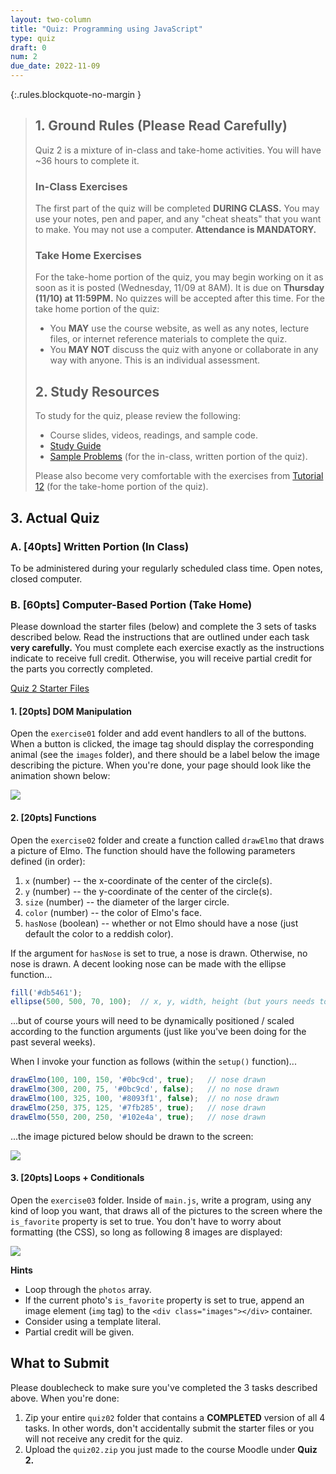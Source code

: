 ```yaml
---
layout: two-column
title: "Quiz: Programming using JavaScript"
type: quiz
draft: 0
num: 2
due_date: 2022-11-09
---
```


<style>
    .warning {
        border-left: solid 5px #990000;
        background-color: #99000033;
    }
    .warning p {
        color: #990000 !important;
    }

    .rules {
        border-left: solid 5px #4298B5;
        padding-left: 15px;
    }

    img.medium {
        max-width: 550px;
    }

</style>

{:.rules.blockquote-no-margin }
> ## 1. Ground Rules (Please Read Carefully)
> Quiz 2 is a mixture of in-class and take-home activities. You will have ~36 hours to complete it. 
> 
> ### In-Class Exercises
> The first part of the quiz will be completed **DURING CLASS.** You may use your notes, pen and paper, and any "cheat sheats" that you want to make. You may not use a computer. **Attendance is MANDATORY.**
> 
> ### Take Home Exercises
> For the take-home portion of the quiz, you may begin working on it as soon as it is posted (Wednesday, 11/09 at 8AM). It is due on **Thursday (11/10) at 11:59PM.** No quizzes will be accepted after this time.  For the take home portion of the quiz:
> * You **MAY** use the course website, as well as any notes, lecture files, or internet reference materials to complete the quiz.
> * You **MAY NOT** discuss the quiz with anyone or collaborate in any way with anyone. This is an individual assessment.
> 
> ## 2. Study Resources
> To study for the quiz, please review the following:
> * Course slides, videos, readings, and sample code.
> * <a href="https://docs.google.com/document/d/1mXB25SyI29fQJAZzvKZthITJbmSjcBAqJTPrSUo-ZOo/edit?usp=sharing" target="_blank">Study Guide</a>
> * <a href="https://docs.google.com/document/d/1m2GEY24tFEKS-dF_-RdwV9KygkTGIr1gV7zVlabpjG4/edit?usp=sharing" target="_blank">Sample Problems</a> (for the in-class, written portion of the quiz).
> 
> Please also become very comfortable with the exercises from [Tutorial 12](../assignments/tutorial12) (for the take-home portion of the quiz).

## 3. Actual Quiz

### A. [40pts] Written Portion (In Class) 
To be administered during your regularly scheduled class time. Open notes, closed computer.

### B. [60pts] Computer-Based Portion (Take Home)
Please download the starter files (below) and complete the 3 sets of tasks described below. Read the instructions that are outlined under each task **very carefully.** You must complete each exercise exactly as the instructions indicate to receive full credit. Otherwise, you will receive partial credit for the parts you correctly completed.

<a href="/fall2022/course-files/quizzes/quiz02.zip" class="nu-button">Quiz 2 Starter Files <i class="fas fa-download"></i></a>

#### 1. [20pts] DOM Manipulation 
Open the `exercise01` folder and add event handlers to all of the buttons. When a button is clicked, the image tag should display the corresponding animal (see the `images` folder), and there should be a label below the image describing the picture. When you're done, your page should look like the animation shown below:

<img class="medium frame" src="/fall2022/assets/images/quizzes/quiz02/animals.gif" />

#### 2. [20pts] Functions
Open the `exercise02` folder and create a function called `drawElmo` that draws a picture of Elmo. The function should have the following parameters defined (in order):
1. `x` (number) -- the x-coordinate of the center of the circle(s).
2. `y` (number) -- the y-coordinate of the center of the circle(s).
3. `size` (number) -- the diameter of the larger circle. 
4. `color` (number) -- the color of Elmo's face.
5. `hasNose` (boolean) -- whether or not Elmo should have a nose (just default the color to a reddish color).

If the argument for `hasNose` is set to true, a nose is drawn. Otherwise, no nose is drawn. A decent looking nose can be made with the ellipse function...
```js
fill('#db5461');
ellipse(500, 500, 70, 100);  // x, y, width, height (but yours needs to scale)
```

...but of course yours will need to be dynamically positioned / scaled according to the function arguments (just like you've been doing for the past several weeks).

When I invoke your function as follows (within the `setup()` function)...

```js
drawElmo(100, 100, 150, '#0bc9cd', true);   // nose drawn
drawElmo(300, 200, 75, '#0bc9cd', false);   // no nose drawn
drawElmo(100, 325, 100, '#8093f1', false);  // no nose drawn
drawElmo(250, 375, 125, '#7fb285', true);   // nose drawn
drawElmo(550, 200, 250, '#102e4a', true);   // nose drawn
```

...the image pictured below should be drawn to the screen:

<img class="medium frame" src="/fall2022/assets/images/quizzes/quiz02/elmos.png" />


#### 3. [20pts] Loops + Conditionals

Open the `exercise03` folder. Inside of `main.js`, write a program, using any kind of loop you want, that draws all of the pictures to the screen where the `is_favorite` property is set to true. You don't have to worry about formatting (the CSS), so long as following 8 images are displayed:

<img class="medium frame" src="/fall2022/assets/images/quizzes/quiz02/photos.png" />

**Hints**
* Loop through the `photos` array.
* If the current photo's `is_favorite` property is set to true, append an image element (`img` tag) to the `<div class="images"></div>` container.
* Consider using a template literal. 
* Partial credit will be given.

## What to Submit
Please doublecheck to make sure you've completed the 3 tasks described above. When you're done:

1. Zip your entire `quiz02` folder that contains a **COMPLETED** version of all 4 tasks. In other words, don't accidentally submit the starter files or you will not receive any credit for the quiz.
2. Upload the `quiz02.zip` you just made to the course Moodle under **Quiz 2.**